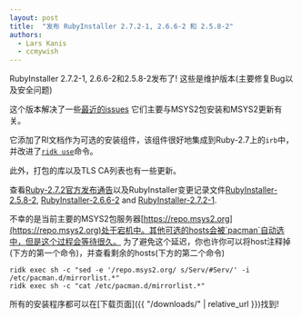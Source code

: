 ```yaml
---
layout: post
title:  "发布 RubyInstaller 2.7.2-1, 2.6.6-2 和 2.5.8-2"
authors: 
  - Lars Kanis
  - ccmywish
---
```


RubyInstaller 2.7.2-1, 2.6.6-2和2.5.8-2发布了! 这些是维护版本(主要修复Bug以及安全问题)

这个版本解决了一些[最近的issues](https://github.com/oneclick/rubyinstaller2/issues/184) 它们主要与MSYS2包安装和MSYS2更新有关。

它添加了RI文档作为可选的安装组件，该组件很好地集成到Ruby-2.7上的`irb`中，并改进了[`ridk use`](https://github.com/oneclick/rubyinstaller2/wiki/The-ridk-tool)命令。

此外，打包的库以及TLS CA列表也有一些更新。

查看[Ruby-2.7.2官方发布通告](https://www.ruby-lang.org/en/news/2020/10/02/ruby-2-7-2-released/)以及RubyInstaller变更记录文件[RubyInstaller-2.5.8-2](https://github.com/oneclick/rubyinstaller2/blob/master/CHANGELOG-2.5.md#rubyinstaller-258-2---2020-10-06), [RubyInstaller-2.6.6-2](https://github.com/oneclick/rubyinstaller2/blob/master/CHANGELOG-2.6.md#rubyinstaller-266-2---2020-10-06) and [RubyInstaller-2.7.2-1](https://github.com/oneclick/rubyinstaller2/blob/master/CHANGELOG-2.7.md#rubyinstaller-272-1---2020-10-06).


不幸的是当前主要的MSYS2包服务器[https://repo.msys2.org](https://repo.msys2.org)处于宕机中。其他可选的hosts会被`pacman`自动选中，但是这个过程会等待很久。
为了避免这个延迟，你也许你可以将host注释掉(下方的第一个命令)，并查看剩余的hosts(下方的第二个命令)
```
ridk exec sh -c "sed -e '/repo.msys2.org/ s/Serv/#Serv/' -i /etc/pacman.d/mirrorlist.*"
ridk exec sh -c "cat /etc/pacman.d/mirrorlist.*"
```

所有的安装程序都可以在[下载页面]({{ "/downloads/" | relative_url }})找到!


